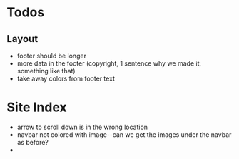 # Todos

## Layout
- footer should be longer
- more data in the footer (copyright, 1 sentence why we made it, something like that)
- take away colors from footer text

# Site Index
- arrow to scroll down is in the wrong location
- navbar not colored with image--can we get the images under the navbar as before?
- 
